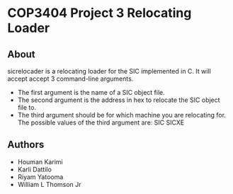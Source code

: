 # COP3404 Project 3 Relocating Loader

## About
sicrelocader is a relocating loader for the SIC implemented in C. It will
accept accept 3 command-line arguments.

- The first argument is the name of a SIC object file.
- The second argument is the address in hex to relocate the SIC object file to.
- The third argument should be for which machine you are relocating for.
  The possible values of the third argument are: SIC SICXE

## Authors
- Houman Karimi
- Karli Dattilo
- Riyam Yatooma
- William L Thomson Jr
